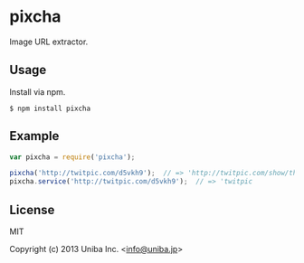 
# pixcha

Image URL extractor.

## Usage

Install via npm.

    $ npm install pixcha

## Example

```javascript
var pixcha = require('pixcha');

pixcha('http://twitpic.com/d5vkh9');  // => 'http://twitpic.com/show/thumb/d5vkh9'
pixcha.service('http://twitpic.com/d5vkh9');  // => 'twitpic
```

## License 

MIT

Copyright (c) 2013 Uniba Inc.  &lt;info@uniba.jp&gt;

